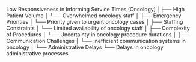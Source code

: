 Low Responsiveness in Informing Service Times (Oncology)
    |
    ├── High Patient Volume
    │      └── Overwhelmed oncology staff
    │
    ├── Emergency Priorities
    │      └── Priority given to urgent oncology cases
    │
    ├── Staffing Constraints
    │      └── Limited availability of oncology staff
    │
    ├── Complexity of Procedures
    │      └── Uncertainty in oncology procedure durations
    │
    ├── Communication Challenges
    │      └── Inefficient communication systems in oncology
    │
    └── Administrative Delays
           └── Delays in oncology administrative processes

